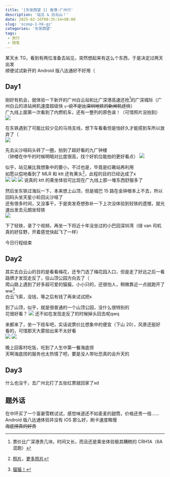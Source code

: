 ```yaml
---
title: '[东张西望 1] 香港-广州行'
description: '站见 & 白云山！'
date: 2025-02-16T00:35:54+08:00
slug: 'scoop-1-hk-gz'
categories: '东张西望'
tags:
 - 旅行
 - 随笔
---
```


某天水 TG，看到有两位准备去站见，突然想起来有这么个东西，于是决定过两天出发  
顺便试试新开的 Android 版八达通好不好用（

## Day1
刚好有机会，就体验一下新开的广州白云站和比广深港高速还抢[^1]的广深城际（广州白云的进站闸机速度超级快 ~~，说不定比深圳地铁的新闸机还快~~）  
广九线上面第一次看到了内燃机车，还有一整列的原色诶！（可惜照片没拍到）  
![](DF5.webp)

在东铁遇到了可能比较少见的马场支线，想下车看看但是怕好久才能搭到车所以放弃了（  
![](Racecourse.webp)

先去尖沙咀码头转了一圈，拍到了超好看的九广钟楼  
（钟楼在中午的时候明暗对比度很高，找个好机位能拍的更好看点）
![](ClockTower.webp)

似乎，站见展比我想象中的要小，不过也是，毕竟是红磡站再利用  
如愿以偿地看到了 MLR 和 ktt 还有黄头[^2]，此程的目的已经达成了x  
![](MLR.webp)
![](ktt.webp)
![](E44.webp)
说真的 ktt 的乘坐体验可比现在广九线上那一堆东西舒服多了

然后坐东铁过海玩一下，本来想上山顶，但是城巴 15 路在金钟根本上不去，所以回码头坐天星小轮回尖沙咀了  
还有很多时间，又没事干，于是突发奇想弥补一下上次没体验到轻铁的遗憾，就光速出发去元朗坐轻铁  
![](LightRail.webp)

下了轻铁，录了个视频，再坐一下将近十年没坐过的小巴回深圳湾（绿 van 司机真的好狂野，开着感觉快起飞了一样）  

今日行程结束


## Day2
其实去白云山的目的是看看梅花，还专门选了梅花园入口，但是走了好远之后一看路牌才发现走反了，往山顶公园方向去了（  
爬山路上遇到了好多超可爱的猫猫，小小只的，还很怕人，稍微靠近一点就跑开了ww[^3]  
白云飞索，没钱，等之后有钱了再来试试把x  

到了山顶，似乎，就是很普通的一个山顶公园，没什么很特别的  
花很好看？
![](BYMnt-Flowers.webp)
还不如在发现走反了的时候掉头回去呢qwq  

来都来了，坐一下缆车吧，实话说票价比想象中的便宜（下山 20），风景还挺好看的，可惜那天大雾拍出来不太好看  
![](BYMnt-Telpher.webp)
![](BYMnt-Telpher2.webp)

晚上回客村吃饭，吃到了人生中第一餐海底捞  
天啊海底捞的服务也太热情了吧，要是没人带社恐真的会升天的  

## Day3
什么也没干，去广州北打了五张红票就回家了xd

## 题外话
在中环买了一个富豪雪糕试试，感觉味道还不如麦麦的甜筒，价格还贵一倍……  
Android 版八达通体验并没有 iOS 那么好，刷卡速度略慢  
~~海底捞真的好贵~~


[^1]: 票价比广深港贵几块，时间又长，而且还是乘坐体验极其糟糕的 CRH1A（6A 混跑）  
[^2]: [照片](https://t.me/rikka_outside/34?single)，[更多照片](https://t.me/rikka_outside/45?single)  
[^3]: [猫猫！](https://t.me/rikka_outside/59)  